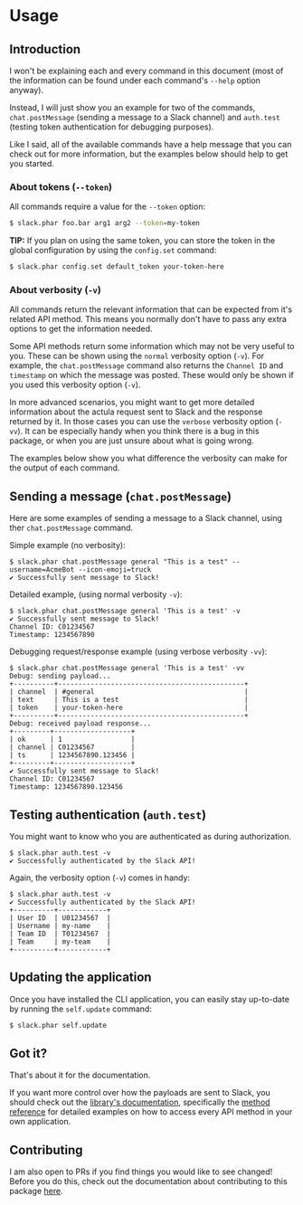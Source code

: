 # Usage

## Introduction

I won't be explaining each and every command in this document (most of the information can be found under each command's
`--help` option anyway).

Instead, I will just show you an example for two of the commands, `chat.postMessage` (sending a message to a
Slack channel) and `auth.test` (testing token authentication for debugging purposes).

Like I said, all of the available commands have a help message that you can check out for more information,
but the examples below should help to get you started.


### About tokens (`--token`)

All commands require a value for the `--token` option:
```sh
$ slack.phar foo.bar arg1 arg2 --token=my-token
```

**TIP:** If you plan on using the same token, you can store the token in the global configuration by using the `config.set`
command:
```sh
$ slack.phar config.set default_token your-token-here
```

### About verbosity (`-v`)

All commands return the relevant information that can be expected from it's related API method. This means
you normally don't have to pass any extra options to get the information needed.

Some API methods return some information which may not be very useful to you.
These can be shown using the `normal` verbosity option (`-v`). For example, the `chat.postMessage` command
also returns the `Channel ID` and `timestamp` on which the message was posted. These would only be shown if you used
this verbosity option (`-v`).

In more advanced scenarios, you might want to get more detailed information about the actula request sent to Slack
and the response returned by it. In those cases you can use the `verbose` verbosity option (`-vv`).
It can be especially handy when you think there is a bug in this package, or when you are just unsure about what is
going wrong.

The examples below show you what difference the verbosity can make for the output of each command.


## Sending a message (`chat.postMessage`)

Here are some examples of sending a message to a Slack channel, using ther `chat.postMessage` command.

Simple example (no verbosity):
```
$ slack.phar chat.postMessage general "This is a test" --username=AcmeBot --icon-emoji=truck
✔ Successfully sent message to Slack!
```

Detailed example, (using normal verbosity `-v`):
```
$ slack.phar chat.postMessage general 'This is a test' -v
✔ Successfully sent message to Slack!
Channel ID: C01234567
Timestamp: 1234567890
```

Debugging request/response example (using verbose verbosity `-vv`):
```
$ slack.phar chat.postMessage general 'This is a test' -vv
Debug: sending payload...
+----------+----------------------------------------------+
| channel  | #general                                     |
| text     | This is a test                               |
| token    | your-token-here                              |
+----------+----------------------------------------------+
Debug: received payload response...
+---------+-------------------+
| ok      | 1                 |
| channel | C01234567         |
| ts      | 1234567890.123456 |
+---------+-------------------+
✔ Successfully sent message to Slack!
Channel ID: C01234567
Timestamp: 1234567890.123456
```

## Testing authentication (`auth.test`)

You might want to know who you are authenticated as during authorization.

```
$ slack.phar auth.test -v
✔ Successfully authenticated by the Slack API!
```

Again, the verbosity option (`-v`) comes in handy:
```
$ slack.phar auth.test -v
✔ Successfully authenticated by the Slack API!
+----------+------------+
| User ID  | U01234567  |
| Username | my-name    |
| Team ID  | T01234567  |
| Team     | my-team    |
+----------+------------+
```

## Updating the application

Once you have installed the CLI application, you can easily stay up-to-date by running the `self.update` command:
```sh
$ slack.phar self.update
```


## Got it?

That's about it for the documentation.

If you want more control over how the payloads are sent to Slack, you should check out the [library's documentation](https://github.com/cleentfaar/slack/blob/master/Resources/doc/usage.md),
specifically the [method reference](https://github.com/cleentfaar/slack/blob/master/Resources/doc/methods/index.md) for
detailed examples on how to access every API method in your own application.


## Contributing

I am also open to PRs if you find things you would like to see changed! Before you do this, check out the documentation
about contributing to this package [here](contributing.md).
